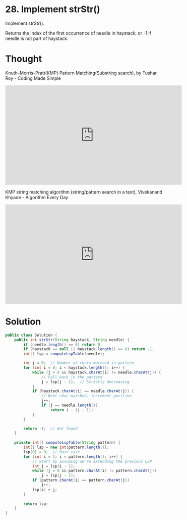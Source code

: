 # 28. Implement strStr\(\)

Implement strStr\(\).

Returns the index of the first occurrence of needle in haystack, or -1 if needle is not part of haystack.

# Thought

Knuth–Morris–Pratt(KMP) Pattern Matching(Substring search), by Tushar Roy - Coding Made Simple
<iframe width="560" height="315" src="https://www.youtube.com/embed/GTJr8OvyEVQ" frameborder="0" allowfullscreen></iframe>

KMP string matching algorithm (string/pattern search in a text), Vivekanand Khyade - Algorithm Every Day
<iframe width="560" height="315" src="https://www.youtube.com/embed/D6dCOa_gMoY" frameborder="0" allowfullscreen></iframe>

# Solution

```java
public class Solution {
    public int strStr(String haystack, String needle) {
        if (needle.length() == 0) return 0;
        if (haystack == null || haystack.length() == 0) return -1;
        int[] lsp = computeLspTable(needle);

        int j = 0;  // Number of chars matched in pattern
        for (int i = 0; i < haystack.length(); i++) {
            while (j > 0 && haystack.charAt(i) != needle.charAt(j)) {
                // Fall back in the pattern
                j = lsp[j - 1];  // Strictly decreasing
            }
            if (haystack.charAt(i) == needle.charAt(j)) {
                // Next char matched, increment position
                j++;
                if (j == needle.length())
                    return i - (j - 1);
            }
        }

        return -1;  // Not found
    }
    
    private int[] computeLspTable(String pattern) {
        int[] lsp = new int[pattern.length()];
        lsp[0] = 0;  // Base case
        for (int i = 1; i < pattern.length(); i++) {
            // Start by assuming we're extending the previous LSP
            int j = lsp[i - 1];
            while (j > 0 && pattern.charAt(i) != pattern.charAt(j))
                j = lsp[j - 1];
            if (pattern.charAt(i) == pattern.charAt(j))
                j++;
            lsp[i] = j;
        }
        
        return lsp;
    }
}
```



